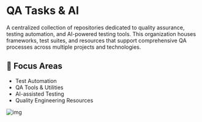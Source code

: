 # QA Tasks & AI

A centralized collection of repositories dedicated to quality assurance, testing automation, and AI-powered testing tools. This organization houses frameworks, test suites, and resources that support comprehensive QA processes across multiple projects and technologies.

## 🎯 Focus Areas
- Test Automation
- QA Tools & Utilities
- AI-assisted Testing
- Quality Engineering Resources

![img](https://images.unsplash.com/photo-1736238384367-d552963241b1?q=80&w=1887&auto=format&fit=crop&ixlib=rb-4.1.0&ixid=M3wxMjA3fDB8MHxwaG90by1wYWdlfHx8fGVufDB8fHx8fA%3D%3D)
